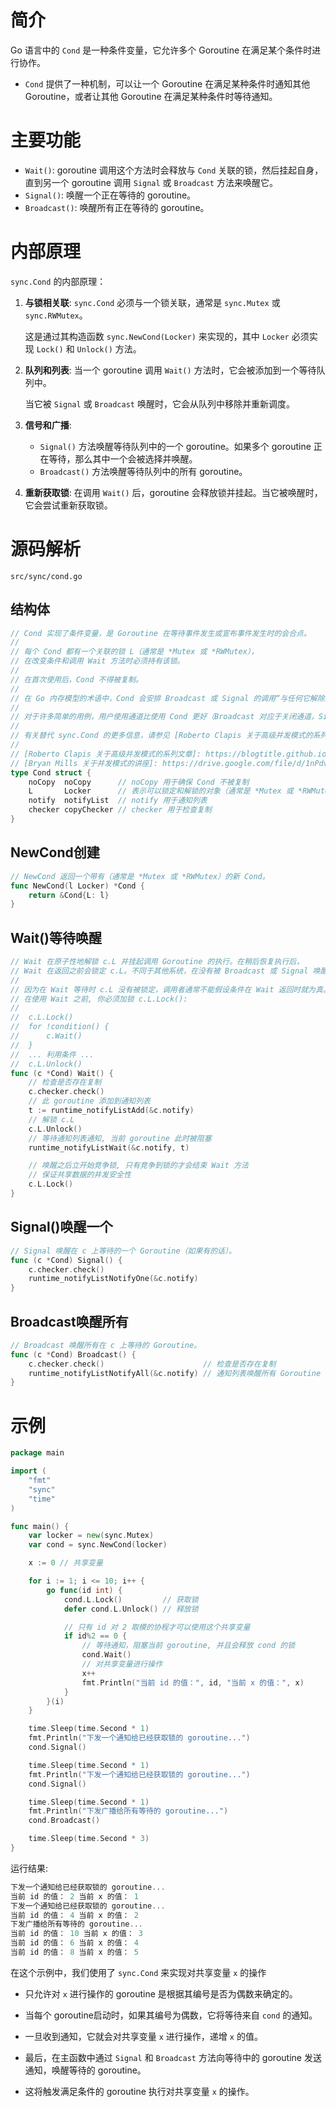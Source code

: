 # 简介

Go 语言中的 `Cond` 是一种条件变量，它允许多个 Goroutine 在满足某个条件时进行协作。

- `Cond` 提供了一种机制，可以让一个 Goroutine 在满足某种条件时通知其他 Goroutine，或者让其他 Goroutine 在满足某种条件时等待通知。



# 主要功能

- `Wait()`: goroutine 调用这个方法时会释放与 `Cond` 关联的锁，然后挂起自身，直到另一个 goroutine 调用 `Signal` 或 `Broadcast` 方法来唤醒它。
- `Signal()`: 唤醒一个正在等待的 goroutine。
- `Broadcast()`: 唤醒所有正在等待的 goroutine。



# 内部原理

`sync.Cond` 的内部原理：

1. **与锁相关联**: `sync.Cond` 必须与一个锁关联，通常是 `sync.Mutex` 或 `sync.RWMutex`。

   这是通过其构造函数 `sync.NewCond(Locker)` 来实现的，其中 `Locker` 必须实现 `Lock()` 和 `Unlock()` 方法。

2. **队列和列表**: 当一个 goroutine 调用 `Wait()` 方法时，它会被添加到一个等待队列中。

   当它被 `Signal` 或 `Broadcast` 唤醒时，它会从队列中移除并重新调度。

3. **信号和广播**:

   - `Signal()` 方法唤醒等待队列中的一个 goroutine。如果多个 goroutine 正在等待，那么其中一个会被选择并唤醒。
   - `Broadcast()` 方法唤醒等待队列中的所有 goroutine。

4. **重新获取锁**: 在调用 `Wait()` 后，goroutine 会释放锁并挂起。当它被唤醒时，它会尝试重新获取锁。

   

# 源码解析

`src/sync/cond.go`

## 结构体

```go
// Cond 实现了条件变量，是 Goroutine 在等待事件发生或宣布事件发生时的会合点。
//
// 每个 Cond 都有一个关联的锁 L（通常是 *Mutex 或 *RWMutex），
// 在改变条件和调用 Wait 方法时必须持有该锁。
//
// 在首次使用后，Cond 不得被复制。
//
// 在 Go 内存模型的术语中，Cond 会安排 Broadcast 或 Signal 的调用“与任何它解除阻塞的 Wait 调用同步”。
//
// 对于许多简单的用例，用户使用通道比使用 Cond 更好（Broadcast 对应于关闭通道，Signal 对应于在通道上发送）。
//
// 有关替代 sync.Cond 的更多信息，请参见 [Roberto Clapis 关于高级并发模式的系列文章]，以及 [Bryan Mills 关于并发模式的讲座]。
//
// [Roberto Clapis 关于高级并发模式的系列文章]: https://blogtitle.github.io/categories/concurrency/
// [Bryan Mills 关于并发模式的讲座]: https://drive.google.com/file/d/1nPdvhB0PutEJzdCq5ms6UI58dp50fcAN/view
type Cond struct {
	noCopy  noCopy      // noCopy 用于确保 Cond 不被复制
	L       Locker      // 表示可以锁定和解锁的对象（通常是 *Mutex 或 *RWMutex）。
	notify  notifyList  // notify 用于通知列表
	checker copyChecker // checker 用于检查复制
}
```



## NewCond创建

```go
// NewCond 返回一个带有（通常是 *Mutex 或 *RWMutex）的新 Cond。
func NewCond(l Locker) *Cond {
	return &Cond{L: l}
}
```



## Wait()等待唤醒

```go
// Wait 在原子性地解锁 c.L 并挂起调用 Goroutine 的执行。在稍后恢复执行后，
// Wait 在返回之前会锁定 c.L。不同于其他系统，在没有被 Broadcast 或 Signal 唤醒的情况下，Wait 无法返回。
//
// 因为在 Wait 等待时 c.L 没有被锁定，调用者通常不能假设条件在 Wait 返回时就为真。
// 在使用 Wait 之前, 你必须加锁 c.L.Lock():
//
//	c.L.Lock()
//	for !condition() {
//	    c.Wait()
//	}
//	... 利用条件 ...
//	c.L.Unlock()
func (c *Cond) Wait() {
	// 检查是否存在复制
	c.checker.check()
	// 此 goroutine 添加到通知列表
	t := runtime_notifyListAdd(&c.notify)
	// 解锁 c.L
	c.L.Unlock()
	// 等待通知列表通知, 当前 goroutine 此时被阻塞
	runtime_notifyListWait(&c.notify, t)

	// 唤醒之后立开始竞争锁, 只有竞争到锁的才会结束 Wait 方法
    // 保证共享数据的并发安全性
	c.L.Lock()
}
```



## Signal()唤醒一个

```go
// Signal 唤醒在 c 上等待的一个 Goroutine（如果有的话）。
func (c *Cond) Signal() {
	c.checker.check()
	runtime_notifyListNotifyOne(&c.notify)
}
```



## Broadcast唤醒所有

```go
// Broadcast 唤醒所有在 c 上等待的 Goroutine。
func (c *Cond) Broadcast() {
	c.checker.check()                      // 检查是否存在复制
	runtime_notifyListNotifyAll(&c.notify) // 通知列表唤醒所有 Goroutine
}
```



# 示例

```go
package main

import (
	"fmt"
	"sync"
	"time"
)

func main() {
	var locker = new(sync.Mutex)
	var cond = sync.NewCond(locker)

	x := 0 // 共享变量

	for i := 1; i <= 10; i++ {
		go func(id int) {
			cond.L.Lock()         // 获取锁
			defer cond.L.Unlock() // 释放锁

			// 只有 id 对 2 取模的协程才可以使用这个共享变量
			if id%2 == 0 {
				// 等待通知，阻塞当前 goroutine, 并且会释放 cond 的锁
				cond.Wait()
				// 对共享变量进行操作
				x++
				fmt.Println("当前 id 的值：", id, "当前 x 的值：", x)
			}
		}(i)
	}

	time.Sleep(time.Second * 1)
	fmt.Println("下发一个通知给已经获取锁的 goroutine...")
	cond.Signal()

	time.Sleep(time.Second * 1)
	fmt.Println("下发一个通知给已经获取锁的 goroutine...")
	cond.Signal()

	time.Sleep(time.Second * 1)
	fmt.Println("下发广播给所有等待的 goroutine...")
	cond.Broadcast()

	time.Sleep(time.Second * 3)
}
```

运行结果: 

```go
下发一个通知给已经获取锁的 goroutine...
当前 id 的值： 2 当前 x 的值： 1
下发一个通知给已经获取锁的 goroutine...
当前 id 的值： 4 当前 x 的值： 2
下发广播给所有等待的 goroutine...
当前 id 的值： 10 当前 x 的值： 3
当前 id 的值： 6 当前 x 的值： 4 
当前 id 的值： 8 当前 x 的值： 5 
```

在这个示例中，我们使用了 `sync.Cond` 来实现对共享变量 `x` 的操作

- 只允许对 `x` 进行操作的 goroutine 是根据其编号是否为偶数来确定的。

- 当每个 goroutine启动时，如果其编号为偶数，它将等待来自 `cond` 的通知。
- 一旦收到通知，它就会对共享变量 `x` 进行操作，递增 `x` 的值。
- 最后，在主函数中通过 `Signal` 和 `Broadcast` 方法向等待中的 goroutine 发送通知，唤醒等待的 goroutine。
- 这将触发满足条件的 goroutine 执行对共享变量 `x` 的操作。